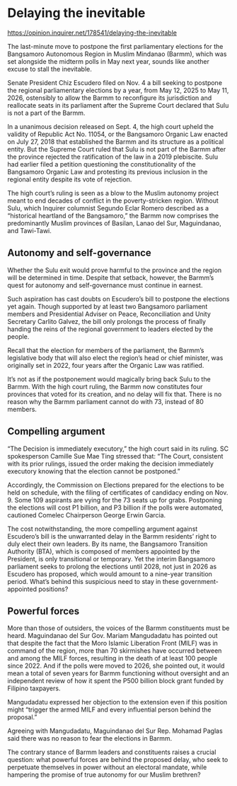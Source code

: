 # Delaying the inevitable

https://opinion.inquirer.net/178541/delaying-the-inevitable



The last-minute move to postpone the first parliamentary elections for the Bangsamoro Autonomous Region in Muslim Mindanao (Barmm), which was set alongside the midterm polls in May next year, sounds like another excuse to stall the inevitable.

Senate President Chiz Escudero filed on Nov. 4 a bill seeking to postpone the regional parliamentary elections by a year, from May 12, 2025 to May 11, 2026, ostensibly to allow the Barmm to reconfigure its jurisdiction and reallocate seats in its parliament after the Supreme Court declared that Sulu is not a part of the Barmm.

In a unanimous decision released on Sept. 4, the high court upheld the validity of Republic Act No. 11054, or the Bangsamoro Organic Law enacted on July 27, 2018 that established the Barmm and its structure as a political entity. But the Supreme Court ruled that Sulu is not part of the Barmm after the province rejected the ratification of the law in a 2019 plebiscite. Sulu had earlier filed a petition questioning the constitutionality of the Bangsamoro Organic Law and protesting its previous inclusion in the regional entity despite its vote of rejection.

The high court’s ruling is seen as a blow to the Muslim autonomy project meant to end decades of conflict in the poverty-stricken region. Without Sulu, which Inquirer columnist Segundo Eclar Romero described as a “historical heartland of the Bangsamoro,” the Barmm now comprises the predominantly Muslim provinces of Basilan, Lanao del Sur, Maguindanao, and Tawi-Tawi.



##  Autonomy and self-governance



Whether the Sulu exit would prove harmful to the province and the region will be determined in time. Despite that setback, however, the Barmm’s quest for autonomy and self-governance must continue in earnest.

Such aspiration has cast doubts on Escudero’s bill to postpone the elections yet again. Though supported by at least two Bangsamoro parliament members and Presidential Adviser on Peace, Reconciliation and Unity Secretary Carlito Galvez, the bill only prolongs the process of finally handing the reins of the regional government to leaders elected by the people.

Recall that the election for members of the parliament, the Barmm’s legislative body that will also elect the region’s head or chief minister, was originally set in 2022, four years after the Organic Law was ratified.

It’s not as if the postponement would magically bring back Sulu to the Barmm. With the high court ruling, the Barmm now constitutes four provinces that voted for its creation, and no delay will fix that. There is no reason why the Barmm parliament cannot do with 73, instead of 80 members.



##  Compelling argument



“The Decision is immediately executory,” the high court said in its ruling. SC spokesperson Camille Sue Mae Ting stressed that: “The Court, consistent with its prior rulings, issued the order making the decision immediately executory knowing that the election cannot be postponed.”

Accordingly, the Commission on Elections prepared for the elections to be held on schedule, with the filing of certificates of candidacy ending on Nov. 9. Some 109 aspirants are vying for the 73 seats up for grabs. Postponing the elections will cost P1 billion, and P3 billion if the polls were automated, cautioned Comelec Chairperson George Erwin Garcia.

The cost notwithstanding, the more compelling argument against Escudero’s bill is the unwarranted delay in the Barmm residents’ right to duly elect their own leaders. By its name, the Bangsamoro Transition Authority (BTA), which is composed of members appointed by the President, is only transitional or temporary. Yet the interim Bangsamoro parliament seeks to prolong the elections until 2028, not just in 2026 as Escudero has proposed, which would amount to a nine-year transition period. What’s behind this suspicious need to stay in these government-appointed positions?



##  Powerful forces



More than those of outsiders, the voices of the Barmm constituents must be heard. Maguindanao del Sur Gov. Mariam Mangudadatu has pointed out that despite the fact that the Moro Islamic Liberation Front (MILF) was in command of the region, more than 70 skirmishes have occurred between and among the MILF forces, resulting in the death of at least 100 people since 2022. And if the polls were moved to 2026, she pointed out, it would mean a total of seven years for Barmm functioning without oversight and an independent review of how it spent the P500 billion block grant funded by Filipino taxpayers.

Mangudadatu expressed her objection to the extension even if this position might “trigger the armed MILF and every influential person behind the proposal.”

Agreeing with Mangudadatu, Maguindanao del Sur Rep. Mohamad Paglas said there was no reason to fear the elections in Barmm.

The contrary stance of Barmm leaders and constituents raises a crucial question: what powerful forces are behind the proposed delay, who seek to perpetuate themselves in power without an electoral mandate, while hampering the promise of true autonomy for our Muslim brethren?